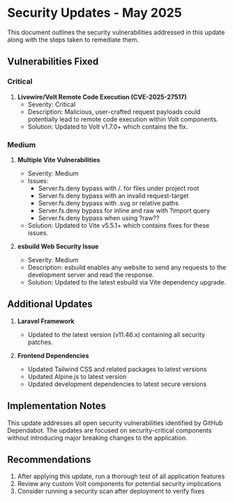 # Security Updates - May 2025

This document outlines the security vulnerabilities addressed in this update along with the steps taken to remediate them.

## Vulnerabilities Fixed

### Critical

1. **Livewire/Volt Remote Code Execution (CVE-2025-27517)**
   - Severity: Critical
   - Description: Malicious, user-crafted request payloads could potentially lead to remote code execution within Volt components.
   - Solution: Updated to Volt v1.7.0+ which contains the fix.

### Medium

1. **Multiple Vite Vulnerabilities**
   - Severity: Medium
   - Issues:
     - Server.fs.deny bypass with /. for files under project root
     - Server.fs.deny bypass with an invalid request-target
     - Server.fs.deny bypass with .svg or relative paths
     - Server.fs.deny bypass for inline and raw with ?import query
     - Server.fs.deny bypass when using ?raw??
   - Solution: Updated to Vite v5.5.1+ which contains fixes for these issues.

2. **esbuild Web Security Issue**
   - Severity: Medium
   - Description: esbuild enables any website to send any requests to the development server and read the response.
   - Solution: Updated to the latest esbuild via Vite dependency upgrade.

## Additional Updates

1. **Laravel Framework**
   - Updated to the latest version (v11.46.x) containing all security patches.

2. **Frontend Dependencies**
   - Updated Tailwind CSS and related packages to latest versions
   - Updated Alpine.js to latest version
   - Updated development dependencies to latest secure versions

## Implementation Notes

This update addresses all open security vulnerabilities identified by GitHub Dependabot. The updates are focused on security-critical components without introducing major breaking changes to the application.

## Recommendations

1. After applying this update, run a thorough test of all application features
2. Review any custom Volt components for potential security implications
3. Consider running a security scan after deployment to verify fixes